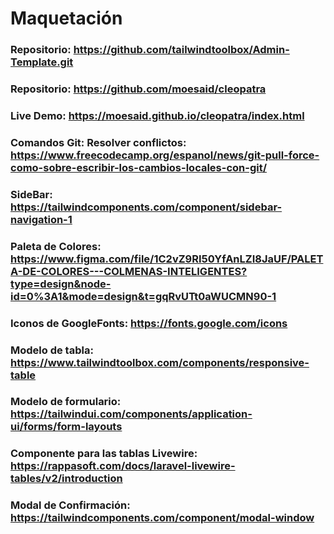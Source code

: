 # Maquetación
### Repositorio: https://github.com/tailwindtoolbox/Admin-Template.git
### Repositorio: https://github.com/moesaid/cleopatra
### Live Demo: https://moesaid.github.io/cleopatra/index.html
### Comandos Git: Resolver conflictos: https://www.freecodecamp.org/espanol/news/git-pull-force-como-sobre-escribir-los-cambios-locales-con-git/
### SideBar: https://tailwindcomponents.com/component/sidebar-navigation-1
### Paleta de Colores: https://www.figma.com/file/1C2vZ9RI50YfAnLZI8JaUF/PALETA-DE-COLORES---COLMENAS-INTELIGENTES?type=design&node-id=0%3A1&mode=design&t=gqRvUTt0aWUCMN90-1
### Iconos de GoogleFonts: https://fonts.google.com/icons 
### Modelo de tabla: https://www.tailwindtoolbox.com/components/responsive-table
### Modelo de formulario: https://tailwindui.com/components/application-ui/forms/form-layouts
### Componente para las tablas Livewire: https://rappasoft.com/docs/laravel-livewire-tables/v2/introduction
### Modal de Confirmación: https://tailwindcomponents.com/component/modal-window
